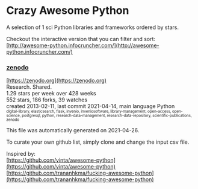 # Crazy Awesome Python
A selection of 1 sci Python libraries and frameworks ordered by stars.  

Checkout the interactive version that you can filter and sort: 
[http://awesome-python.infocruncher.com/](http://awesome-python.infocruncher.com/)  


### [zenodo](https://github.com/zenodo/zenodo)  
[https://zenodo.org](https://zenodo.org)  
Research. Shared.  
1.29 stars per week over 428 weeks  
552 stars, 186 forks, 39 watches  
created 2013-02-11, last commit 2021-04-14, main language Python  
<sub><sup>digital-library, elasticsearch, flask, invenio, inveniosoftware, library-management, open-access, open-science, postgresql, python, research-data-management, research-data-repository, scientific-publications, zenodo</sup></sub>


This file was automatically generated on 2021-04-26.  

To curate your own github list, simply clone and change the input csv file.  

Inspired by:  
[https://github.com/vinta/awesome-python](https://github.com/vinta/awesome-python)  
[https://github.com/trananhkma/fucking-awesome-python](https://github.com/trananhkma/fucking-awesome-python)  
